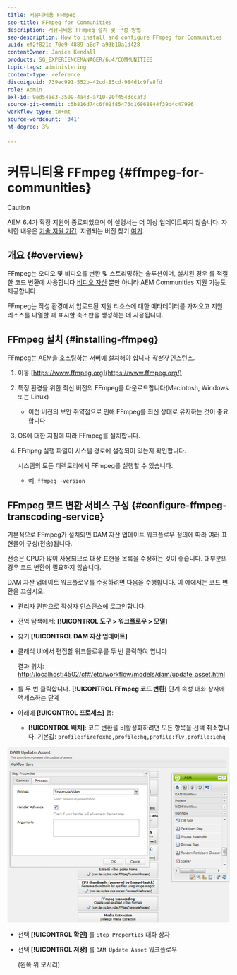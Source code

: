 ```yaml
---
title: 커뮤니티용 FFmpeg
seo-title: FFmpeg for Communities
description: 커뮤니티용 FFmpeg 설치 및 구성 방법
seo-description: How to install and configure FFmpeg for Communities
uuid: ef2f821c-70e9-4889-a8d7-a93b10a1d428
contentOwner: Janice Kendall
products: SG_EXPERIENCEMANAGER/6.4/COMMUNITIES
topic-tags: administering
content-type: reference
discoiquuid: 739ec991-552b-42cd-85cd-984d1c9fe8fd
role: Admin
exl-id: 9ed54ee3-3509-4a43-a710-90f4543ccaf3
source-git-commit: c5b816d74c6f02f85476d16868844f39b4c47996
workflow-type: tm+mt
source-wordcount: '341'
ht-degree: 3%

---
```


# 커뮤니티용 FFmpeg {#ffmpeg-for-communities}

>[!CAUTION]
>
>AEM 6.4가 확장 지원이 종료되었으며 이 설명서는 더 이상 업데이트되지 않습니다. 자세한 내용은 [기술 지원 기간](https://helpx.adobe.com/kr/support/programs/eol-matrix.html). 지원되는 버전 찾기 [여기](https://experienceleague.adobe.com/docs/).

## 개요 {#overview}

FFmpeg는 오디오 및 비디오를 변환 및 스트리밍하는 솔루션이며, 설치된 경우 를 적절한 코드 변환에 사용합니다 [비디오 자산](../../help/sites-authoring/default-components-foundation.md#video) 뿐만 아니라 AEM Communities 지원 기능도 제공합니다.

FFmpeg는 작성 환경에서 업로드된 지원 리소스에 대한 메타데이터를 가져오고 지원 리소스를 나열할 때 표시할 축소판을 생성하는 데 사용됩니다.

## FFmpeg 설치 {#installing-ffmpeg}

FFmpeg는 AEM을 호스팅하는 서버에 설치해야 합니다 *작성자* 인스턴스.

1. 이동 [https://www.ffmpeg.org](https://www.ffmpeg.org/)
1. 특정 환경을 위한 최신 버전의 FFmpeg를 다운로드합니다(Macintosh, Windows 또는 Linux)

   * 이전 버전의 보안 취약점으로 인해 FFmpeg를 최신 상태로 유지하는 것이 중요합니다

1. OS에 대한 지침에 따라 FFmpeg를 설치합니다.

1. FFmpeg 실행 파일이 시스템 경로에 설정되어 있는지 확인합니다.

   시스템의 모든 디렉토리에서 FFmpeg를 실행할 수 있습니다.

   * 예, `ffmpeg -version`

## FFmpeg 코드 변환 서비스 구성 {#configure-ffmpeg-transcoding-service}

기본적으로 FFmpeg가 설치되면 DAM 자산 업데이트 워크플로우 정의에 따라 여러 표현물이 구성(전송)됩니다.

전송은 CPU가 많이 사용되므로 대상 표현물 목록을 수정하는 것이 좋습니다. 대부분의 경우 코드 변환이 필요하지 않습니다.

DAM 자산 업데이트 워크플로우를 수정하려면 다음을 수행합니다. 이 예에서는 코드 변환을 끄십시오.

* 관리자 권한으로 작성자 인스턴스에 로그인합니다.
* 전역 탐색에서: **[!UICONTROL 도구 > 워크플로우 > 모델]**
* 찾기 **[!UICONTROL DAM 자산 업데이트]**
* 클래식 UI에서 편집할 워크플로우를 두 번 클릭하여 엽니다

   결과 위치: [http://localhost:4502/cf#/etc/workflow/models/dam/update_asset.html](http://localhost:4502/cf#/etc/workflow/models/dam/update_asset.html)

* 를 두 번 클릭합니다. **[!UICONTROL FFmpeg 코드 변환]** 단계 속성 대화 상자에 액세스하는 단계
* 아래에 **[!UICONTROL 프로세스]** 탭:

   * **[!UICONTROL 배치]**: 코드 변환을 비활성화하려면 모든 항목을 선택 취소합니다. 기본값: `profile:firefoxhq,profile:hq,profile:flv,profile:iehq`

![chlimage_1-372](assets/chlimage_1-372.png)

* 선택 **[!UICONTROL 확인]** 를 `Step Properties` 대화 상자

* 선택 **[!UICONTROL 저장]** 를 `DAM Update Asset` 워크플로우

   (왼쪽 위 모서리)
